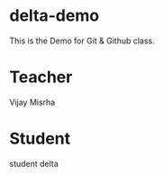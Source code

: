 # delta-demo
This is the Demo for Git &amp; Github class.

# Teacher 
Vijay Misrha  

# Student 
student delta